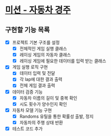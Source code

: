 # [미션 - 자동차 경주](https://github.com/woowacourse-precourse/java-racingcar-6#%EB%AF%B8%EC%85%98---%EC%9E%90%EB%8F%99%EC%B0%A8-%EA%B2%BD%EC%A3%BC)

## 구현할 기능 목록

- [x] 프로젝트 기본 구조를 설정
    - [x] 전체적인 게임 실행 클래스
    - [x] 레이싱 게임의 자동차 클래스
    - [x] 레이싱 게임에 필요한 데이터를 입력 받는 클래스
- [x] 게임 실행 로직 구현
    - [x] 데이터 입력 및 전달
    - [x] 각 lap에 대한 결과 출력
    - [x] 전체 게임 결과 출력
- [x] 데이터 검증 기능
    - [x] 자동차 이름의 길이 및 중복 확인
    - [x] 시도 횟수가 양수인지 확인
- [x] 자동차 모델 기능 구현
    - [x] Randoms 유틸을 통한 확률성 출발, 정지
    - [x] 자동차의 주행 상태 반환
- [x] 테스트 코드 추가
